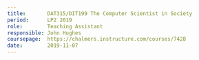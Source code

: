```yaml
---
title:       DAT315/DIT199 The Computer Scientist in Society
period:      LP2 2019
role:        Teaching Assistant
responsible: John Hughes
coursepage:  https://chalmers.instructure.com/courses/7428
date:        2019-11-07
---
```

